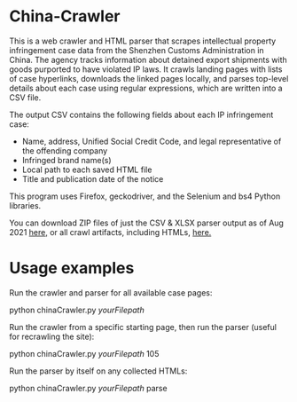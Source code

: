 # China-Crawler

This is a web crawler and HTML parser that scrapes intellectual property infringement case data from the Shenzhen Customs Administration in China. The agency tracks information about detained export shipments with goods purported to have violated IP laws. It crawls landing pages with lists of case hyperlinks, downloads the linked pages locally, and parses top-level details about each case using regular expressions, which are written into a CSV file.

The output CSV contains the following fields about each IP infringement case:

* Name, address, Unified Social Credit Code, and legal representative of the offending company
* Infringed brand name(s)
* Local path to each saved HTML file
* Title and publication date of the notice

This program uses Firefox, geckodriver, and the Selenium and bs4 Python libraries.

You can download ZIP files of just the CSV & XLSX parser output as of Aug 2021 [here,](https://github.com/HernandezPatrick/China-Crawler/files/6987180/Parser_Output.zip)
or all crawl artifacts, including HTMLs, [here.](https://github.com/HernandezPatrick/China-Crawler/files/6987181/Aug_2021_Crawl_Artifacts.zip)

# Usage examples

Run the crawler and parser for all available case pages:

python chinaCrawler.py _yourFilepath_

Run the crawler from a specific starting page, then run the parser (useful for recrawling the site):

python chinaCrawler.py _yourFilepath_ 105

Run the parser by itself on any collected HTMLs:

python chinaCrawler.py _yourFilepath_ parse
